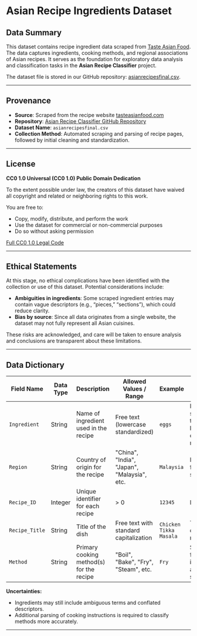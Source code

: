 # Asian Recipe Ingredients Dataset

## Data Summary

This dataset contains recipe ingredient data scraped from [Taste Asian Food](https://tasteasianfood.com/). The data captures ingredients, cooking methods, and regional associations of Asian recipes. It serves as the foundation for exploratory data analysis and classification tasks in the **Asian Recipe Classifier** project.

The dataset file is stored in our GitHub repository: [asianrecipesfinal.csv](https://github.com/gatesz33/asian_recipe_classifier_ds4002).

---

## Provenance

* **Source**: Scraped from the recipe website [tasteasianfood.com](https://tasteasianfood.com/)
* **Repository**: [Asian Recipe Classifier GitHub Repository](https://github.com/gatesz33/asian_recipe_classifier_ds4002)
* **Dataset Name**: `asianrecipesfinal.csv`
* **Collection Method**: Automated scraping and parsing of recipe pages, followed by initial cleaning and standardization.

---

## License

**CC0 1.0 Universal (CC0 1.0) Public Domain Dedication**

To the extent possible under law, the creators of this dataset have waived all copyright and related or neighboring rights to this work.

You are free to:

* Copy, modify, distribute, and perform the work
* Use the dataset for commercial or non-commercial purposes
* Do so without asking permission

[Full CC0 1.0 Legal Code](https://creativecommons.org/publicdomain/zero/1.0/)

---

## Ethical Statements

At this stage, no ethical complications have been identified with the collection or use of this dataset.
Potential considerations include:

* **Ambiguities in ingredients**: Some scraped ingredient entries may contain vague descriptors (e.g., “pieces,” “sections”), which could reduce clarity.
* **Bias by source**: Since all data originates from a single website, the dataset may not fully represent all Asian cuisines.

These risks are acknowledged, and care will be taken to ensure analysis and conclusions are transparent about these limitations.

---

## Data Dictionary

| Field Name     | Data Type | Description                              | Allowed Values / Range                      | Example                | Notes                                                     |
| -------------- | --------- | ---------------------------------------- | ------------------------------------------- | ---------------------- | --------------------------------------------------------- |
| `Ingredient`   | String    | Name of ingredient used in the recipe    | Free text (lowercase standardized)          | `eggs`                 | Parsed and standardized to lowercase; descriptors removed |
| `Region`       | String    | Country of origin for the recipe         | "China", "India", "Japan", "Malaysia", etc. | `Malaysia`             | Derived from the source site                              |
| `Recipe_ID`    | Integer   | Unique identifier for each recipe        | > 0                                         | `12345`                | Primary key                                               |
| `Recipe_Title` | String    | Title of the dish                        | Free text with standard capitalization      | `Chicken Tikka Masala` | Taken directly from recipe title                          |
| `Method`       | String    | Primary cooking method(s) for the recipe | "Boil", "Bake", "Fry", "Steam", etc.        | `Fry`                  | Scraped from instructions and standardized                |

**Uncertainties:**

* Ingredients may still include ambiguous terms and conflated descriptors.
* Additional parsing of cooking instructions is required to classify methods more accurately.

---
